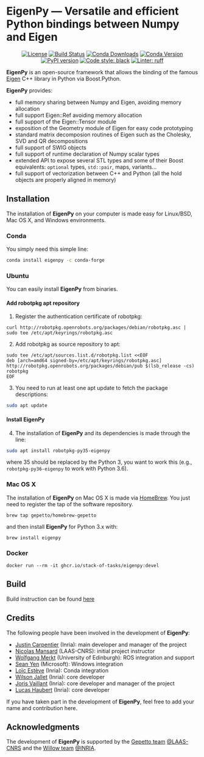 EigenPy — Versatile and efficient Python bindings between Numpy and Eigen
======

<p align="center">
  <a href="https://opensource.org/licenses/BSD-2-Clause"><img src="https://img.shields.io/badge/License-BSD%202--Clause-green.svg" alt="License"/></a>
  <a href="https://github.com/stack-of-tasks/eigenpy/workflows/linux.yml"><img alt="Build Status" src="https://github.com/stack-of-tasks/eigenpy/actions/workflows/linux.yml/badge.svg?branch=devel" /></a>
  <a href="https://anaconda.org/conda-forge/eigenpy"><img src="https://img.shields.io/conda/dn/conda-forge/eigenpy.svg" alt="Conda Downloads"/></a>
  <a href="https://anaconda.org/conda-forge/eigenpy"><img src="https://img.shields.io/conda/vn/conda-forge/eigenpy.svg" alt="Conda Version"/></a>
  <a href="https://badge.fury.io/py/eigenpy"><img src="https://badge.fury.io/py/eigenpy.svg" alt="PyPI version"></a>
  <a href="https://github.com/psf/black"><img src="https://img.shields.io/badge/code%20style-black-000000.svg" alt="Code style: black"></a>
  <a href="https://github.com/astral-sh/ruff"><img src="https://img.shields.io/endpoint?url=https://raw.githubusercontent.com/astral-sh/ruff/main/assets/badge/v2.json" alt="Linter: ruff"></a>
</p>

**EigenPy** is an open-source framework that allows the binding of the famous [Eigen](http://eigen.tuxfamily.org) C++ library in Python via Boost.Python.

**EigenPy** provides:

- full memory sharing between Numpy and Eigen, avoiding memory allocation
- full support Eigen::Ref avoiding memory allocation
- full support of the Eigen::Tensor module
- exposition of the Geometry module of Eigen for easy code prototyping
- standard matrix decomposion routines of Eigen such as the Cholesky, SVD and QR decompositions
- full support of SWIG objects
- full support of runtime declaration of Numpy scalar types
- extended API to expose several STL types and some of their Boost equivalents: `optional` types, `std::pair`, maps, variants...
- full support of vectorization between C++ and Python (all the hold objects are properly aligned in memory)

## Installation

The installation of **EigenPy** on your computer is made easy for Linux/BSD, Mac OS X, and Windows environments.

### Conda

You simply need this simple line:
```bash
conda install eigenpy -c conda-forge
```

### Ubuntu

You can easily install **EigenPy** from binaries.

#### Add robotpkg apt repository

1. Register the authentication certificate of robotpkg:
```
curl http://robotpkg.openrobots.org/packages/debian/robotpkg.asc | sudo tee /etc/apt/keyrings/robotpkg.asc
```
2. Add robotpkg as source repository to apt:
```
sudo tee /etc/apt/sources.list.d/robotpkg.list <<EOF
deb [arch=amd64 signed-by=/etc/apt/keyrings/robotpkg.asc] http://robotpkg.openrobots.org/packages/debian/pub $(lsb_release -cs) robotpkg
EOF
```
3. You need to run at least one apt update to fetch the package descriptions:
```bash
sudo apt update
```

#### Install EigenPy

4. The installation of **EigenPy** and its dependencies is made through the line:

```bash
sudo apt install robotpkg-py35-eigenpy
```
where 35 should be replaced by the Python 3, you want to work this (e.g., `robotpkg-py36-eigenpy` to work with Python 3.6).

### Mac OS X

The installation of **EigenPy** on Mac OS X is made via [HomeBrew](https://brew.sh/).
You just need to register the tap of the software repository.

```
brew tap gepetto/homebrew-gepetto
```
and then install **EigenPy** for Python 3.x with:
```
brew install eigenpy
```

### Docker

```
docker run --rm -it ghcr.io/stack-of-tasks/eigenpy:devel
```

## Build

Build instruction can be found [here](./development/build.md)

## Credits

The following people have been involved in the development of **EigenPy**:

- [Justin Carpentier](https://jcarpent.github.io) (Inria): main developer and manager of the project
- [Nicolas Mansard](http://projects.laas.fr/gepetto/index.php/Members/NicolasMansard) (LAAS-CNRS): initial project instructor
- [Wolfgang Merkt](http://www.wolfgangmerkt.com/) (University of Edinburgh): ROS integration and support
- [Sean Yen](https://www.linkedin.com/in/seanyentw) (Microsoft): Windows integration
- [Loïc Estève](https://github.com/lesteve) (Inria): Conda integration
- [Wilson Jallet](https://manifoldfr.github.io/) (Inria): core developer
- [Joris Vaillant](https://github.com/jorisv) (Inria): core developer and manager of the project
- [Lucas Haubert](https://www.linkedin.com/in/lucas-haubert-b668a421a/) (Inria): core developer

If you have taken part in the development of **EigenPy**, feel free to add your name and contribution here.

## Acknowledgments

The development of **EigenPy** is supported by the [Gepetto team](http://projects.laas.fr/gepetto/) [@LAAS-CNRS](http://www.laas.fr) and the [Willow team](https://www.di.ens.fr/willow/) [@INRIA](http://www.inria.fr).
